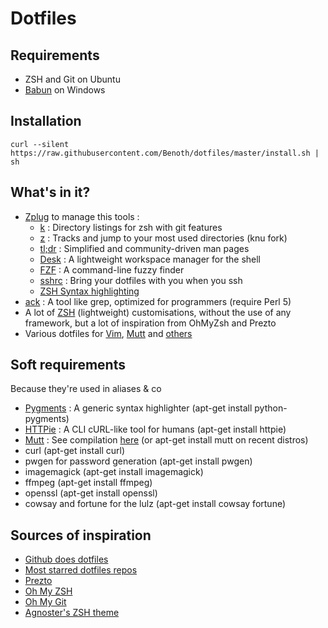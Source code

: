 # Dotfiles

## Requirements
- ZSH and Git on Ubuntu
- [Babun](http://babun.github.io/) on Windows


## Installation
```
curl --silent https://raw.githubusercontent.com/Benoth/dotfiles/master/install.sh | sh
```


## What's in it?
- [Zplug](https://git.io/zplug) to manage this tools :
  - [k](https://github.com/rimraf/k) : Directory listings for zsh with git features
  - [z](https://github.com/knu/z) : Tracks and jump to your most used directories (knu fork)
  - [tl;dr](https://github.com/raylee/tldr) : Simplified and community-driven man pages
  - [Desk](https://github.com/jamesob/desk) : A lightweight workspace manager for the shell
  - [FZF](https://github.com/junegunn/fzf) : A command-line fuzzy finder
  - [sshrc](https://github.com/Russell91/sshrc) : Bring your dotfiles with you when you ssh
  - [ZSH Syntax highlighting](https://github.com/zsh-users/zsh-syntax-highlighting)
- [ack](http://beyondgrep.com/) : A tool like grep, optimized for programmers (require Perl 5)
- A lot of [ZSH](https://github.com/Benoth/dotfiles/tree/master/zsh) (lightweight) customisations, without the use of any framework, but a lot of inspiration from OhMyZsh and Prezto
- Various dotfiles for [Vim](https://github.com/Benoth/dotfiles/tree/master/vim), [Mutt](https://github.com/Benoth/dotfiles/tree/master/mutt) and [others](https://github.com/Benoth/dotfiles/tree/master/others)


## Soft requirements
Because they're used in aliases & co
- [Pygments](http://pygments.org/) : A generic syntax highlighter (apt-get install python-pygments)
- [HTTPie](https://github.com/jkbrzt/httpie) : A CLI cURL-like tool for humans (apt-get install httpie)
- [Mutt](http://www.mutt.org/) : See compilation [here](https://github.com/Benoth/dotfiles/blob/master/mutt/muttrc.symlink#L1) (or apt-get install mutt on recent distros)
- curl (apt-get install curl)
- pwgen for password generation (apt-get install pwgen)
- imagemagick (apt-get install imagemagick)
- ffmpeg (apt-get install ffmpeg)
- openssl (apt-get install openssl)
- cowsay and fortune for the lulz (apt-get install cowsay fortune)


## Sources of inspiration
- [Github does dotfiles](http://dotfiles.github.io/)
- [Most starred dotfiles repos](https://github.com/search?langOverride=&language=&o=desc&q=dotfiles&repo=&s=stars&start_value=1&type=Repositories&utf8=%E2%9C%93)
- [Prezto](https://github.com/sorin-ionescu/prezto)
- [Oh My ZSH](https://github.com/robbyrussell/oh-my-zsh)
- [Oh My Git](https://github.com/arialdomartini/oh-my-git)
- [Agnoster's ZSH theme](https://gist.github.com/agnoster/3712874)

